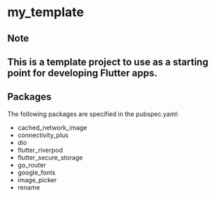 # my_template

## Note

<h2>This is a template project to use as a starting point for developing Flutter apps.</h2>

## Packages

The following packages are specified in the pubspec.yaml:

- cached_network_image
- connectivity_plus
- dio
- flutter_riverpod
- flutter_secure_storage
- go_router
- google_fonts
- image_picker
- rename
